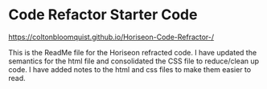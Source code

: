 # Code Refactor Starter Code
https://coltonbloomquist.github.io/Horiseon-Code-Refractor-/

This is the ReadMe file for the Horiseon refracted code. I have updated the semantics for the html file and consolidated the CSS file to reduce/clean up code. I have added notes to the html and css files to make them easier to read. 

